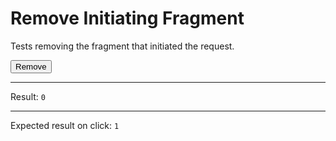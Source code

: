 # Remove Initiating Fragment

Tests removing the fragment that initiated the request.

<div>
  <button id="clickable" data-on-click="@delete('/tests/remove_initiating_fragment/data')" class="btn">Remove</button>
  <hr />
  Result:
  <code id="result">0</code>
  <hr />
  Expected result on click: <code>1</code>
</div>